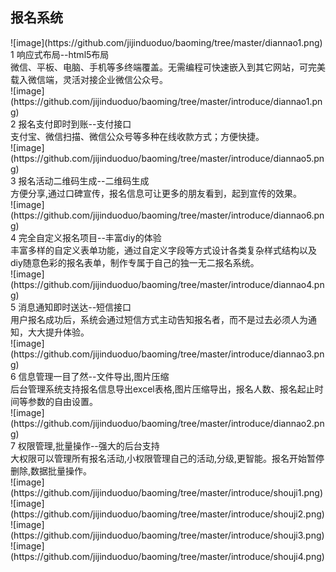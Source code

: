 <h2>报名系统</h2>
 ![image](https://github.com/jijinduoduo/baoming/tree/master/diannao1.png)<br>
1 响应式布局--html5布局<br>
  微信、平板、电脑、手机等多终端覆盖。无需编程可快速嵌入到其它网站，可完美载入微信端，灵活对接企业微信公众号。<br>
 ![image](https://github.com/jijinduoduo/baoming/tree/master/introduce/diannao1.png)<br>
2 报名支付即时到账--支付接口<br>
  支付宝、微信扫描、微信公众号等多种在线收款方式；方便快捷。<br>
 ![image](https://github.com/jijinduoduo/baoming/tree/master/introduce/diannao5.png)<br>
3 报名活动二维码生成--二维码生成<br>
  方便分享,通过口碑宣传，报名信息可让更多的朋友看到，起到宣传的效果。<br>
 ![image](https://github.com/jijinduoduo/baoming/tree/master/introduce/diannao6.png)<br>
4 完全自定义报名项目--丰富diy的体验<br>
  丰富多样的自定义表单功能，通过自定义字段等方式设计各类复杂样式结构以及diy随意色彩的报名表单，制作专属于自己的独一无二报名系统。<br>
 ![image](https://github.com/jijinduoduo/baoming/tree/master/introduce/diannao4.png)<br>
5 消息通知即时送达--短信接口<br>
  用户报名成功后，系统会通过短信方式主动告知报名者，而不是过去必须人为通知，大大提升体验。<br>
 ![image](https://github.com/jijinduoduo/baoming/tree/master/introduce/diannao3.png)<br>
6 信息管理一目了然--文件导出,图片压缩<br>
  后台管理系统支持报名信息导出excel表格,图片压缩导出，报名人数、报名起止时间等参数的自由设置。<br>
 ![image](https://github.com/jijinduoduo/baoming/tree/master/introduce/diannao2.png)<br>
7 权限管理,批量操作--强大的后台支持<br>
  大权限可以管理所有报名活动,小权限管理自己的活动,分级,更智能。报名开始暂停删除,数据批量操作。<br>
 ![image](https://github.com/jijinduoduo/baoming/tree/master/introduce/shouji1.png)
 ![image](https://github.com/jijinduoduo/baoming/tree/master/introduce/shouji2.png)<br>
 ![image](https://github.com/jijinduoduo/baoming/tree/master/introduce/shouji3.png)
 ![image](https://github.com/jijinduoduo/baoming/tree/master/introduce/shouji4.png)
